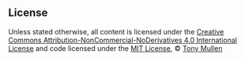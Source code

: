 ## License

Unless stated otherwise, all content is licensed under the [Creative Commons Attribution-NonCommercial-NoDerivatives 4.0 International License](http://creativecommons.org/licenses/by-nc-nd/4.0/) and code licensed under the [MIT License](http://creativecommons.org/licenses/MIT/), © [Tony Mullen](http://mathcs.pugetsound.edu/~tmullen)
